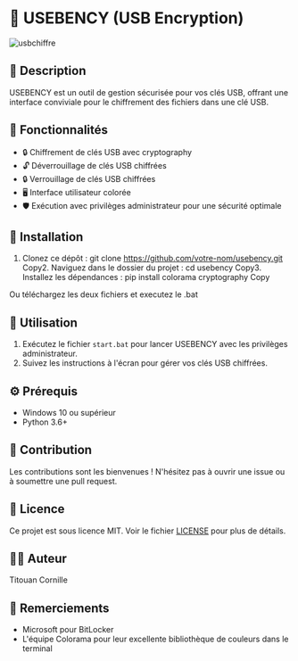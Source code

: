 # 🔐 USEBENCY (USB Encryption) 
![usbchiffre](https://github.com/user-attachments/assets/3552eac4-eff0-454e-b133-09030bdb9e20)

## 📜 Description

USEBENCY est un outil de gestion sécurisée pour vos clés USB, offrant une interface conviviale pour le chiffrement des fichiers dans une clé USB.

## 🌟 Fonctionnalités

- 🔒 Chiffrement de clés USB avec cryptography
- 🔓 Déverrouillage de clés USB chiffrées
- 🔒 Verrouillage de clés USB chiffrées
- 🖥️ Interface utilisateur colorée
- 🛡️ Exécution avec privilèges administrateur pour une sécurité optimale

## 🚀 Installation

1. Clonez ce dépôt :
git clone https://github.com/votre-nom/usebency.git
Copy2. Naviguez dans le dossier du projet :
cd usebency
Copy3. Installez les dépendances :
pip install colorama cryptography
Copy

Ou téléchargez les deux fichiers et executez le .bat

## 🔧 Utilisation

1. Exécutez le fichier `start.bat` pour lancer USEBENCY avec les privilèges administrateur.
2. Suivez les instructions à l'écran pour gérer vos clés USB chiffrées.

## ⚙️ Prérequis

- Windows 10 ou supérieur
- Python 3.6+

## 🤝 Contribution

Les contributions sont les bienvenues ! N'hésitez pas à ouvrir une issue ou à soumettre une pull request.

## 📄 Licence

Ce projet est sous licence MIT. Voir le fichier [LICENSE](LICENSE) pour plus de détails.

## 👨‍💻 Auteur

Titouan Cornille

## 🙏 Remerciements

- Microsoft pour BitLocker
- L'équipe Colorama pour leur excellente bibliothèque de couleurs dans le terminal
